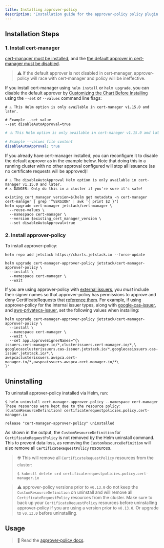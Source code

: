 ```yaml
---
title: Installing approver-policy
description: 'Installation guide for the approver-policy policy plugin for cert-manager'
---
```


## Installation Steps

### 1. Install cert-manager

[cert-manager must be installed](../../../installation/README.md), and
the [the default approver in cert-manager must be disabled](../../../usage/certificaterequest.md#approver-controller).

> ⚠️ If the default approver is not disabled in cert-manager, approver-policy will
> race with cert-manager and policy will be ineffective.

If you install cert-manager using `helm install` or `helm upgrade`,
you can disable the default approver by [Customizing the Chart Before Installing](https://helm.sh/docs/intro/using_helm/#customizing-the-chart-before-installing) using the `--set` or `--values` command line flags:

```
# ⚠️ This Helm option is only available in cert-manager v1.15.0 and later.

# Example --set value
--set disableAutoApproval=true
```

```yaml
# ⚠️ This Helm option is only available in cert-manager v1.15.0 and later.

# Example --values file content
disableAutoApproval: true
```

If you already have cert-manager installed, you can reconfigure it to disable the default approver
as in the example below. Note that doing this in a running cluster with no other approval configured
will stop all issuance (as no certificate requests will be approved)!

```terminal
# ⚠️ The disableAutoApproval Helm option is only available in cert-manager v1.15.0 and later.
# ⚠️ DANGER: Only do this in a cluster if you're sure it's safe!

existing_cert_manager_version=$(helm get metadata -n cert-manager cert-manager | grep '^VERSION' | awk '{ print $2 }')
helm upgrade cert-manager jetstack/cert-manager \
  --reuse-values \
  --namespace cert-manager \
  --version $existing_cert_manager_version \
  --set disableAutoApproval=true
```

### 2. Install approver-policy

To install approver-policy:

```terminal
helm repo add jetstack https://charts.jetstack.io --force-update

helm upgrade cert-manager-approver-policy jetstack/cert-manager-approver-policy \
  --install \
  --namespace cert-manager \
  --wait
```

If you are using approver-policy with [external
issuers](../../../configuration/issuers.md), you _must_
include their signer names so that approver-policy has permissions to approve
and deny CertificateRequests that
[reference them](../../../usage/certificaterequest.md#rbac-syntax).
For example, if using approver-policy for the internal issuer types, along with
[google-cas-issuer](https://github.com/jetstack/google-cas-issuer), and
[aws-privateca-issuer](https://github.com/cert-manager/aws-privateca-issuer),
set the following values when installing:

```terminal
helm upgrade cert-manager-approver-policy jetstack/cert-manager-approver-policy \
  --install \
  --namespace cert-manager \
  --wait \
  --set app.approveSignerNames="{\
issuers.cert-manager.io/*,clusterissuers.cert-manager.io/*,\
googlecasclusterissuers.cas-issuer.jetstack.io/*,googlecasissuers.cas-issuer.jetstack.io/*,\
awspcaclusterissuers.awspca.cert-manager.io/*,awspcaissuers.awspca.cert-manager.io/*\
}"
```

## Uninstalling

To uninstall approver-policy installed via Helm, run:

```terminal
$ helm uninstall cert-manager-approver-policy --namespace cert-manager
These resources were kept due to the resource policy:
[CustomResourceDefinition] certificaterequestpolicies.policy.cert-manager.io

release "cert-manager-approver-policy" uninstalled
```

As shown in the output, the `CustomResourceDefinition` for `CertificateRequestPolicy`
is not removed by the Helm uninstall command. This to prevent data loss, as removing
the `CustomResourceDefinition` will also remove all `CertificateRequestPolicy` resources.

> ☢️ This will remove all `CertificateRequestPolicy` resources from the cluster:
> 
> ```terminal
> $ kubectl delete crd certificaterequestpolicies.policy.cert-manager.io
> ```

> ⚠️ approver-policy versions prior to `v0.13.0` do not keep the `CustomResourceDefinition` on uninstall
> and will remove all `CertificateRequestPolicy` resources from the cluster. Make sure to back up your
> `CertificateRequestPolicy` resources before uninstalling approver-policy if you are using a version
> prior to `v0.13.0`. Or upgrade to `v0.13.0` before uninstalling.

## Usage

> 📖 Read the [approver-policy docs](./README.md).
